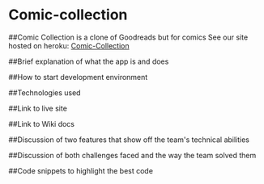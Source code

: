 # Comic-collection
##Comic Collection is a clone of Goodreads but for comics
See our site hosted on heroku: [Comic-Collection](https://comic-collections.herokuapp.com/)

##Brief explanation of what the app is and does

##How to start development environment

##Technologies used

##Link to live site

##Link to Wiki docs

##Discussion of two features that show off the team's technical abilities

##Discussion of both challenges faced and the way the team solved them

##Code snippets to highlight the best code
